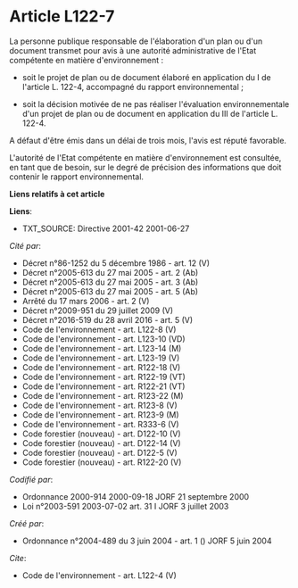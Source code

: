 # Article L122-7

La personne publique responsable de l'élaboration d'un plan ou d'un document transmet pour avis à une autorité administrative
de l'Etat compétente en matière d'environnement :

- soit le projet de plan ou de document élaboré en application du I de l'article L. 122-4, accompagné du rapport
environnemental ;

- soit la décision motivée de ne pas réaliser l'évaluation environnementale d'un projet de plan ou de document en application
du III de l'article L. 122-4.

A défaut d'être émis dans un délai de trois mois, l'avis est réputé favorable.

L'autorité de l'Etat compétente en matière d'environnement est consultée, en tant que de besoin, sur le degré de précision
des informations que doit contenir le rapport environnemental.

**Liens relatifs à cet article**

**Liens**:

  - TXT_SOURCE: Directive 2001-42 2001-06-27

_Cité par_:

  - Décret n°86-1252 du 5 décembre 1986 - art. 12 (V)
  - Décret n°2005-613 du 27 mai 2005 - art. 2 (Ab)
  - Décret n°2005-613 du 27 mai 2005 - art. 3 (Ab)
  - Décret n°2005-613 du 27 mai 2005 - art. 5 (Ab)
  - Arrêté du 17 mars 2006 - art. 2 (V)
  - Décret n°2009-951 du 29 juillet 2009 (V)
  - Décret n°2016-519 du 28 avril 2016 - art. 5 (V)
  - Code de l'environnement - art. L122-8 (V)
  - Code de l'environnement - art. L123-10 (VD)
  - Code de l'environnement - art. L123-14 (M)
  - Code de l'environnement - art. L123-19 (V)
  - Code de l'environnement - art. R122-18 (V)
  - Code de l'environnement - art. R122-19 (VT)
  - Code de l'environnement - art. R122-21 (VT)
  - Code de l'environnement - art. R123-22 (M)
  - Code de l'environnement - art. R123-8 (V)
  - Code de l'environnement - art. R123-9 (M)
  - Code de l'environnement - art. R333-6 (V)
  - Code forestier (nouveau) - art. D122-10 (V)
  - Code forestier (nouveau) - art. D122-14 (V)
  - Code forestier (nouveau) - art. D122-5 (V)
  - Code forestier (nouveau) - art. R122-20 (V)

_Codifié par_:

  - Ordonnance 2000-914 2000-09-18 JORF 21 septembre 2000
  - Loi n°2003-591 2003-07-02 art. 31 I JORF 3 juillet 2003

_Créé par_:

  - Ordonnance n°2004-489 du 3 juin 2004 - art. 1 () JORF 5 juin 2004

_Cite_:

  - Code de l'environnement - art. L122-4 (V)
